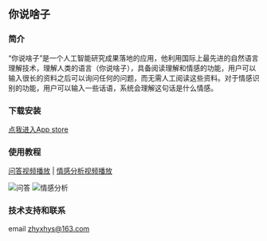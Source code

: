 ## 你说啥子

### 简介
“你说啥子”是一个人工智能研究成果落地的应用，他利用国际上最先进的自然语言理解技术，理解人类的语言（你说啥子），具备阅读理解和情感的功能，用户可以输入很长的资料之后可以询问任何的问题，而无需人工阅读这些资料。对于情感识别的功能，用户可以输入一些话语，系统会理解这句话是什么情感。

### 下载安装
[点我进入App store](https://apps.apple.com/cn/app/%E4%BD%A0%E8%AF%B4%E5%95%A5%E5%AD%90/id1602087184)

### 使用教程
[问答视频播放](qa3.mp4) | [情感分析视频播放](qg2.mp4)

![问答](qa3.gif) ![情感分析](qg2.gif)




### 技术支持和联系
email zhyxhys@163.com
